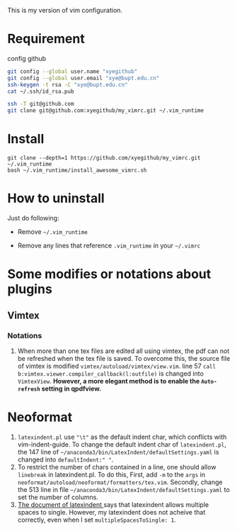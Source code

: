 This is my version of vim configuration.

# Requirement

config github

```bash
git config --global user.name "xyegithub"
git config --global user.email "xye@bupt.edu.cn"
ssh-keygen -t rsa -C "xye@bupt.edu.cn"
cat ~/.ssh/id_rsa.pub
```

```bash
ssh -T git@github.com
git clone git@github.com:xyegithub/my_vimrc.git ~/.vim_runtime
```

# Install

    git clone --depth=1 https://github.com/xyegithub/my_vimrc.git  ~/.vim_runtime
    bash ~/.vim_runtime/install_awesome_vimrc.sh

# How to uninstall

Just do following:

- Remove `~/.vim_runtime`

- Remove any lines that reference `.vim_runtime` in your `~/.vimrc`

# Some modifies or notations about plugins

## Vimtex

### Notations

1.  When more than one tex files are edited all using vimtex, the pdf can not be
    refreshed when the tex file is saved. To overcome this, the source file of vimtex is
    modified `vimtex/autoload/vimtex/view.vim`.
    line 57 `call b:vimtex.viewer.compiler_callback(l:outfile)` is changed into `VimtexView`.
    **However, a more elegant method is to enable the `Auto-refresh` setting in qpdfview.**

# Neoformat

1.  `latexindent.pl` use `"\t"` as the default indent char, which conflicts with vim-indent-guide.
    To change the default indent char of `latexindent.pl`, the 147 line of
    `~/anaconda3/bin/LatexIndent/defaultSettings.yaml` is changed into `defaultIndent:" "`.
2.  To restrict the number of chars contained in a line, one should allow `linebreak` in latexindent.pl.
    To do this, First, add `-m` to the `args` in `neoformat/autoload/neoformat/formatters/tex.vim`.
    Secondly, change the 513 line in file `~/anaconda3/bin/LatexIndent/defaultSettings.yaml` to set
    the number of columns.
3.  [The document of latexindent
    ](https://ctan.math.illinois.edu/support/latexindent/documentation/latexindent.pdf)
    says that latexindent allows multiple spaces to single. However, my latexindent does not acheive
    that correctly, even when I set `multipleSpacesToSingle: 1`.
